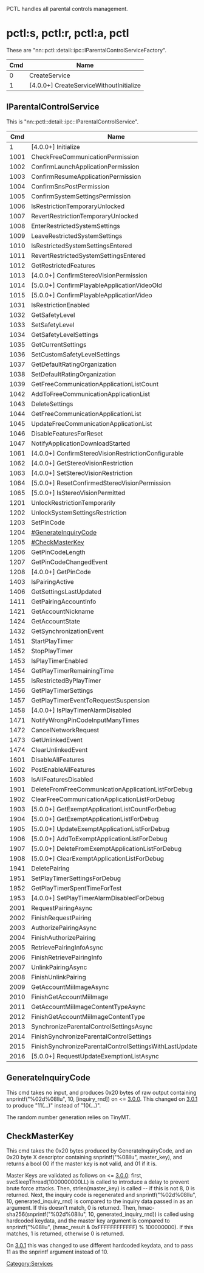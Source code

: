 PCTL handles all parental controls management.

# pctl:s, pctl:r, pctl:a, pctl

These are "nn::pctl::detail::ipc::IParentalControlServiceFactory".

| Cmd | Name                                      |
| --- | ----------------------------------------- |
| 0   | CreateService                             |
| 1   | \[4.0.0+\] CreateServiceWithoutInitialize |

## IParentalControlService

This is "nn::pctl::detail::ipc::IParentalControlService".

| Cmd  | Name                                                     |
| ---- | -------------------------------------------------------- |
| 1    | \[4.0.0+\] Initialize                                    |
| 1001 | CheckFreeCommunicationPermission                         |
| 1002 | ConfirmLaunchApplicationPermission                       |
| 1003 | ConfirmResumeApplicationPermission                       |
| 1004 | ConfirmSnsPostPermission                                 |
| 1005 | ConfirmSystemSettingsPermission                          |
| 1006 | IsRestrictionTemporaryUnlocked                           |
| 1007 | RevertRestrictionTemporaryUnlocked                       |
| 1008 | EnterRestrictedSystemSettings                            |
| 1009 | LeaveRestrictedSystemSettings                            |
| 1010 | IsRestrictedSystemSettingsEntered                        |
| 1011 | RevertRestrictedSystemSettingsEntered                    |
| 1012 | GetRestrictedFeatures                                    |
| 1013 | \[4.0.0+\] ConfirmStereoVisionPermission                 |
| 1014 | \[5.0.0+\] ConfirmPlayableApplicationVideoOld            |
| 1015 | \[5.0.0+\] ConfirmPlayableApplicationVideo               |
| 1031 | IsRestrictionEnabled                                     |
| 1032 | GetSafetyLevel                                           |
| 1033 | SetSafetyLevel                                           |
| 1034 | GetSafetyLevelSettings                                   |
| 1035 | GetCurrentSettings                                       |
| 1036 | SetCustomSafetyLevelSettings                             |
| 1037 | GetDefaultRatingOrganization                             |
| 1038 | SetDefaultRatingOrganization                             |
| 1039 | GetFreeCommunicationApplicationListCount                 |
| 1042 | AddToFreeCommunicationApplicationList                    |
| 1043 | DeleteSettings                                           |
| 1044 | GetFreeCommunicationApplicationList                      |
| 1045 | UpdateFreeCommunicationApplicationList                   |
| 1046 | DisableFeaturesForReset                                  |
| 1047 | NotifyApplicationDownloadStarted                         |
| 1061 | \[4.0.0+\] ConfirmStereoVisionRestrictionConfigurable    |
| 1062 | \[4.0.0+\] GetStereoVisionRestriction                    |
| 1063 | \[4.0.0+\] SetStereoVisionRestriction                    |
| 1064 | \[5.0.0+\] ResetConfirmedStereoVisionPermission          |
| 1065 | \[5.0.0+\] IsStereoVisionPermitted                       |
| 1201 | UnlockRestrictionTemporarily                             |
| 1202 | UnlockSystemSettingsRestriction                          |
| 1203 | SetPinCode                                               |
| 1204 | [\#GenerateInquiryCode](#GenerateInquiryCode "wikilink") |
| 1205 | [\#CheckMasterKey](#CheckMasterKey "wikilink")           |
| 1206 | GetPinCodeLength                                         |
| 1207 | GetPinCodeChangedEvent                                   |
| 1208 | \[4.0.0+\] GetPinCode                                    |
| 1403 | IsPairingActive                                          |
| 1406 | GetSettingsLastUpdated                                   |
| 1411 | GetPairingAccountInfo                                    |
| 1421 | GetAccountNickname                                       |
| 1424 | GetAccountState                                          |
| 1432 | GetSynchronizationEvent                                  |
| 1451 | StartPlayTimer                                           |
| 1452 | StopPlayTimer                                            |
| 1453 | IsPlayTimerEnabled                                       |
| 1454 | GetPlayTimerRemainingTime                                |
| 1455 | IsRestrictedByPlayTimer                                  |
| 1456 | GetPlayTimerSettings                                     |
| 1457 | GetPlayTimerEventToRequestSuspension                     |
| 1458 | \[4.0.0+\] IsPlayTimerAlarmDisabled                      |
| 1471 | NotifyWrongPinCodeInputManyTimes                         |
| 1472 | CancelNetworkRequest                                     |
| 1473 | GetUnlinkedEvent                                         |
| 1474 | ClearUnlinkedEvent                                       |
| 1601 | DisableAllFeatures                                       |
| 1602 | PostEnableAllFeatures                                    |
| 1603 | IsAllFeaturesDisabled                                    |
| 1901 | DeleteFromFreeCommunicationApplicationListForDebug       |
| 1902 | ClearFreeCommunicationApplicationListForDebug            |
| 1903 | \[5.0.0+\] GetExemptApplicationListCountForDebug         |
| 1904 | \[5.0.0+\] GetExemptApplicationListForDebug              |
| 1905 | \[5.0.0+\] UpdateExemptApplicationListForDebug           |
| 1906 | \[5.0.0+\] AddToExemptApplicationListForDebug            |
| 1907 | \[5.0.0+\] DeleteFromExemptApplicationListForDebug       |
| 1908 | \[5.0.0+\] ClearExemptApplicationListForDebug            |
| 1941 | DeletePairing                                            |
| 1951 | SetPlayTimerSettingsForDebug                             |
| 1952 | GetPlayTimerSpentTimeForTest                             |
| 1953 | \[4.0.0+\] SetPlayTimerAlarmDisabledForDebug             |
| 2001 | RequestPairingAsync                                      |
| 2002 | FinishRequestPairing                                     |
| 2003 | AuthorizePairingAsync                                    |
| 2004 | FinishAuthorizePairing                                   |
| 2005 | RetrievePairingInfoAsync                                 |
| 2006 | FinishRetrievePairingInfo                                |
| 2007 | UnlinkPairingAsync                                       |
| 2008 | FinishUnlinkPairing                                      |
| 2009 | GetAccountMiiImageAsync                                  |
| 2010 | FinishGetAccountMiiImage                                 |
| 2011 | GetAccountMiiImageContentTypeAsync                       |
| 2012 | FinishGetAccountMiiImageContentType                      |
| 2013 | SynchronizeParentalControlSettingsAsync                  |
| 2014 | FinishSynchronizeParentalControlSettings                 |
| 2015 | FinishSynchronizeParentalControlSettingsWithLastUpdated  |
| 2016 | \[5.0.0+\] RequestUpdateExemptionListAsync               |

## GenerateInquiryCode

This cmd takes no input, and produces 0x20 bytes of raw output
containing snprintf("%02d%08llu", 10, \[inquiry\_rnd\]) on \<=
[3.0.0](3.0.0.md "wikilink"). This changed on
[3.0.1](3.0.1.md "wikilink") to produce "11(...)" instead of "10(...)".

The random number generation relies on TinyMT.

## CheckMasterKey

This cmd takes the 0x20 bytes produced by GenerateInquiryCode, and an
0x20 byte X descriptor containing snprintf("%08llu", master\_key), and
returns a bool 00 if the master key is not valid, and 01 if it is.

Master Keys are validated as follows on \<=
[3.0.0](3.0.0.md "wikilink"): first, svcSleepThread(1000000000LL) is
called to introduce a delay to prevent brute force attacks. Then,
strlen(master\_key) is called -- if this is not 8, 0 is returned. Next,
the inquiry code is regenerated and snprintf("%02d%08llu", 10,
generated\_inquiry\_rnd) is compared to the inquiry data passed in as an
argument. If this doesn't match, 0 is returned. Then,
hmac-sha256(snprintf("%02d%08llu", 10, generated\_inquiry\_rnd)) is
called using hardcoded keydata, and the master key argument is compared
to snprintf("%08llu", (hmac\_result & 0xFFFFFFFFFFFF) % 100000000). If
this matches, 1 is returned, otherwise 0 is returned.

On [3.0.1](3.0.1.md "wikilink") this was changed to use different
hardcoded keydata, and to pass 11 as the snprintf argument instead of
10.

[Category:Services](Category:Services "wikilink")
